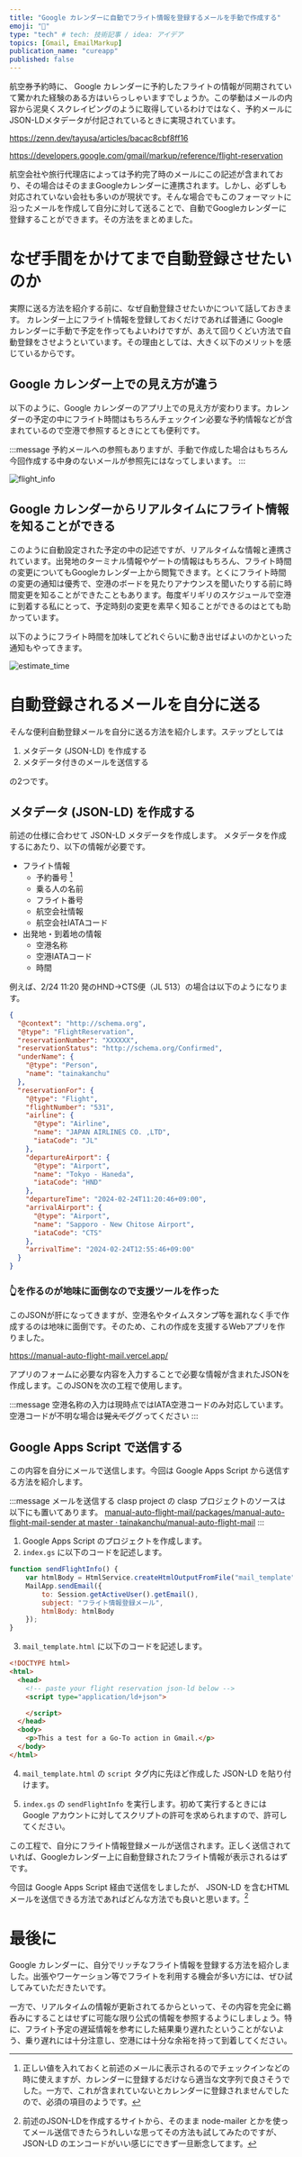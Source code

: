 ```yaml
---
title: "Google カレンダーに自動でフライト情報を登録するメールを手動で作成する"
emoji: "🛫"
type: "tech" # tech: 技術記事 / idea: アイデア
topics: [Gmail, EmailMarkup]
publication_name: "cureapp"
published: false
---
```


航空券予約時に、 Google カレンダーに予約したフライトの情報が同期されていて驚かれた経験のある方はいらっしゃいますでしょうか。この挙動はメールの内容から泥臭くスクレイピングのように取得しているわけではなく、予約メールにJSON-LDメタデータが付記されているときに実現されています。

https://zenn.dev/tayusa/articles/bacac8cbf8ff16

https://developers.google.com/gmail/markup/reference/flight-reservation

航空会社や旅行代理店によっては予約完了時のメールにこの記述が含まれており、その場合はそのままGoogleカレンダーに連携されます。しかし、必ずしも対応されていない会社も多いのが現状です。そんな場合でもこのフォーマットに沿ったメールを作成して自分に対して送ることで、自動でGoogleカレンダーに登録することができます。その方法をまとめました。

# なぜ手間をかけてまで自動登録させたいのか
実際に送る方法を紹介する前に、なぜ自動登録させたいかについて話しておきます。
カレンダー上にフライト情報を登録しておくだけであれば普通に Google カレンダーに手動で予定を作ってもよいわけですが、あえて回りくどい方法で自動登録をさせようといています。その理由としては、大きく以下のメリットを感じているからです。

## Google カレンダー上での見え方が違う
以下のように、Google カレンダーのアプリ上での見え方が変わります。カレンダーの予定の中にフライト時間はもちろんチェックイン必要な予約情報などが含まれているので空港で参照するときにとても便利です。

:::message
予約メールへの参照もありますが、手動で作成した場合はもちろん今回作成する中身のないメールが参照先にはなってしまいます。
:::

![flight_info](/images/5354844b8a734f/flight_info.jpg)

## Google カレンダーからリアルタイムにフライト情報を知ることができる
このように自動設定された予定の中の記述ですが、リアルタイムな情報と連携されています。出発地のターミナル情報やゲートの情報はもちろん、フライト時間の変更についてもGoogleカレンダー上から閲覧できます。とくにフライト時間の変更の通知は優秀で、空港のボードを見たりアナウンスを聞いたりする前に時間変更を知ることができたこともあります。毎度ギリギリのスケジュールで空港に到着する私にとって、予定時刻の変更を素早く知ることができるのはとても助かっています。

以下のようにフライト時間を加味してどれぐらいに動き出せばよいのかといった通知もやってきます。

![estimate_time](/images/5354844b8a734f/estimate_time.jpg)

# 自動登録されるメールを自分に送る
そんな便利自動登録メールを自分に送る方法を紹介します。ステップとしては

1. メタデータ (JSON-LD) を作成する
1. メタデータ付きのメールを送信する

の2つです。

## メタデータ (JSON-LD) を作成する
前述の仕様に合わせて JSON-LD メタデータを作成します。
メタデータを作成するにあたり、以下の情報が必要です。

- フライト情報
  - 予約番号 [^予約番号]
  - 乗る人の名前
  - フライト番号
  - 航空会社情報
  - 航空会社IATAコード
- 出発地・到着地の情報
  - 空港名称
  - 空港IATAコード
  - 時間

[^予約番号]: 正しい値を入れておくと前述のメールに表示されるのでチェックインなどの時に使えますが、カレンダーに登録するだけなら適当な文字列で良さそうでした。一方で、これが含まれていないとカレンダーに登録されませんでしたので、必須の項目のようです。

例えば、2/24 11:20 発のHND→CTS便（JL 513）の場合は以下のようになります。

```json
{
  "@context": "http://schema.org",
  "@type": "FlightReservation",
  "reservationNumber": "XXXXXX",
  "reservationStatus": "http://schema.org/Confirmed",
  "underName": {
    "@type": "Person",
    "name": "tainakanchu"
  },
  "reservationFor": {
    "@type": "Flight",
    "flightNumber": "531",
    "airline": {
      "@type": "Airline",
      "name": "JAPAN AIRLINES CO. ,LTD",
      "iataCode": "JL"
    },
    "departureAirport": {
      "@type": "Airport",
      "name": "Tokyo - Haneda",
      "iataCode": "HND"
    },
    "departureTime": "2024-02-24T11:20:46+09:00",
    "arrivalAirport": {
      "@type": "Airport",
      "name": "Sapporo - New Chitose Airport",
      "iataCode": "CTS"
    },
    "arrivalTime": "2024-02-24T12:55:46+09:00"
  }
}
```

### 👆を作るのが地味に面倒なので支援ツールを作った
このJSONが肝になってきますが、空港名やタイムスタンプ等を漏れなく手で作成するのは地味に面倒です。そのため、これの作成を支援するWebアプリを作りました。

https://manual-auto-flight-mail.vercel.app/


アプリのフォームに必要な内容を入力することで必要な情報が含まれたJSONを作成します。このJSONを次の工程で使用します。

:::message
空港名称の入力は現時点ではIATA空港コードのみ対応しています。空港コードが不明な場合は~~覚えて~~ググってください
:::


## Google Apps Script で送信する
この内容を自分にメールで送信します。今回は Google Apps Script から送信する方法を紹介します。

:::message
メールを送信する clasp project の clasp プロジェクトのソースは以下にも置いてあります。
[manual-auto-flight-mail/packages/manual-auto-flight-mail-sender at master · tainakanchu/manual-auto-flight-mail](https://github.com/tainakanchu/manual-auto-flight-mail/tree/master/packages/manual-auto-flight-mail-sender)
:::


1. Google Apps Script のプロジェクトを作成します。
2. `index.gs` に以下のコードを記述します。

```js
function sendFlightInfo() {
    var htmlBody = HtmlService.createHtmlOutputFromFile("mail_template").getContent();
    MailApp.sendEmail({
        to: Session.getActiveUser().getEmail(),
        subject: "フライト情報登録メール",
        htmlBody: htmlBody
    });
}
```


3. `mail_template.html` に以下のコードを記述します。

```html
<!DOCTYPE html>
<html>
  <head>
    <!-- paste your flight reservation json-ld below -->
    <script type="application/ld+json">

    </script>
  </head>
  <body>
    <p>This a test for a Go-To action in Gmail.</p>
  </body>
</html>
```

4. `mail_template.html` の `script` タグ内に先ほど作成した JSON-LD を貼り付けます。

5. `index.gs` の `sendFlightInfo` を実行します。初めて実行するときには  Google アカウントに対してスクリプトの許可を求められますので、許可してください。

この工程で、自分にフライト情報登録メールが送信されます。正しく送信されていれば、Googleカレンダー上に自動登録されたフライト情報が表示されるはずです。




今回は Google Apps Script 経由で送信をしましたが、 JSON-LD を含むHTMLメールを送信できる方法であればどんな方法でも良いと思います。[^node-mailer]

[^node-mailer]: 前述のJSON-LDを作成するサイトから、そのまま node-mailer とかを使ってメール送信できたらうれしいな思ってその方法も試してみたのですが、JSON-LD のエンコードがいい感じにできず一旦断念してます。

# 最後に
Google カレンダーに、自分でリッチなフライト情報を登録する方法を紹介しました。出張やワーケーション等でフライトを利用する機会が多い方には、ぜひ試してみていただきたいです。

一方で、リアルタイムの情報が更新されてるからといって、その内容を完全に鵜呑みにすることはせずに可能な限り公式の情報を参照するようにしましょう。特に、フライト予定の遅延情報を参考にした結果乗り遅れたということがないよう、乗り遅れには十分注意し、空港には十分な余裕を持って到着してください。
